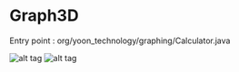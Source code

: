 # Graph3D

Entry point : org/yoon_technology/graphing/Calculator.java

![alt tag](https://github.com/Jaewan-Yun/Graph3D/blob/master/pics/1.png)
![alt tag](https://github.com/Jaewan-Yun/Graph3D/blob/master/pics/2.png)
